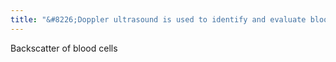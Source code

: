 ```yaml
---
title: "&#8226;Doppler ultrasound is used to identify and evaluate blood flow in vessels based on the what?"
---
```

Backscatter of blood cells

